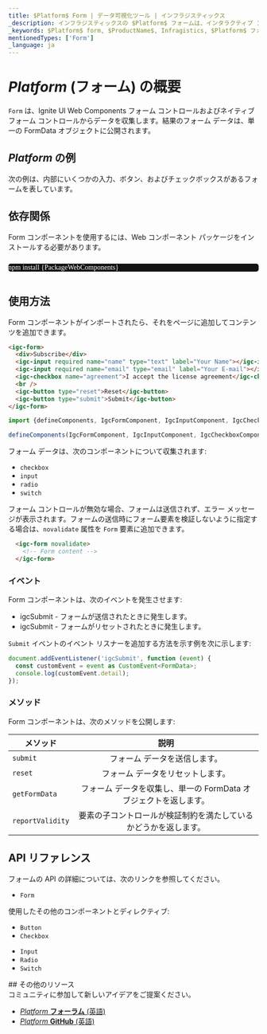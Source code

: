 ```yaml
---
title: $Platform$ Form | データ可視化ツール | インフラジスティックス
_description: インフラジスティックスの $Platform$ フォームは、インタラクティブ コントロールからユーザー入力を収集するために使用されるコンポーネントです。Ignite UI for $Platform$ を使用してアプリケーションを改善します。
_keywords: $Platform$ form, $ProductName$, Infragistics, $Platform$ フォーム, インフラジスティックス
mentionedTypes: ['Form']
_language: ja
---
```

# $Platform$ (フォーム) の概要

`Form` は、Ignite UI Web Components フォーム コントロールおよびネイティブ フォーム コントロールからデータを収集します。結果のフォーム データは、単一の FormData オブジェクトに公開されます。

## $Platform$ の例

次の例は、内部にいくつかの入力、ボタン、およびチェックボックスがあるフォームを表しています。

<code-view style="height: 300px"
           data-demos-base-url="{environment:dvDemosBaseUrl}"
           iframe-src="{environment:dvDemosBaseUrl}/inputs/form-overview"
           alt="$Platform$ Form の例"
           github-src="inputs/form/overview">
</code-view>

## 依存関係

Form コンポーネントを使用するには、Web コンポーネント パッケージをインストールする必要があります。

<pre style="background:#141414;color:white;display:inline-block;padding:16x;margin-top:10px;font-family:'Consolas';border-radius:5px;width:100%">
npm install {PackageWebComponents}
</pre>

## 使用方法

Form コンポーネントがインポートされたら、それをページに追加してコンテンツを追加できます。

```html
<igc-form>
  <div>Subscribe</div>
  <igc-input required name="name" type="text" label="Your Name"></igc-input>
  <igc-input required name="email" type="email" label="Your E-mail"></igc-input>
  <igc-checkbox name="agreement">I accept the license agreement</igc-checkbox>
  <br />
  <igc-button type="reset">Reset</igc-button>
  <igc-button type="submit">Submit</igc-button>
</igc-form>
```

```ts
import {defineComponents, IgcFormComponent, IgcInputComponent, IgcCheckboxComponent, IgcButtonComponent } from 'igniteui-webcomponents';

defineComponents(IgcFormComponent, IgcInputComponent, IgcCheckboxComponent, IgcButtonComponent);
```

フォーム データは、次のコンポーネントについて収集されます:
- `checkbox`
- `input`
- `radio`
- `switch`

フォーム コントロールが無効な場合、フォームは送信されず、エラー メッセージが表示されます。フォームの送信時にフォーム要素を検証しないように指定する場合は、`novalidate` 属性を `Form` 要素に追加できます。


```html
  <igc-form novalidate>
    <!-- Form content -->
  </igc-form>
```

### イベント

Form コンポーネントは、次のイベントを発生させます:
- igcSubmit - フォームが送信されたときに発生します。
- igcSubmit - フォームがリセットされたときに発生します。

`Submit` イベントのイベント リスナーを追加する方法を示す例を次に示します:

```ts
document.addEventListener('igcSubmit', function (event) {
  const customEvent = event as CustomEvent<FormData>;
  console.log(customEvent.detail);
});
```

### メソッド

Form コンポーネントは、次のメソッドを公開します:

| メソッド			| 説明     			|
| ------------- 	|:-------------:			|
|`submit`|フォーム データを送信します。|
|`reset`|フォーム データをリセットします。|
|`getFormData`|フォーム データを収集し、単一の FormData オブジェクトを返します。|
|`reportValidity`|要素の子コントロールが検証制約を満たしているかどうかを返します。|

## API リファレンス

フォームの API の詳細については、次のリンクを参照してください。
* `Form`

使用したその他のコンポーネントとディレクティブ:
- `Button`
- `Checkbox`
* `Input`
* `Radio`
* `Switch`

<div class="divider"></div>
## その他のリソース

<div class="divider--half"></div>
コミュニティに参加して新しいアイデアをご提案ください。

* [$Platform$ **フォーラム** (英語)](https://www.infragistics.com/community/forums/f/ignite-ui-for-web-components)
* [$Platform$ **GitHub** (英語)](https://github.com/IgniteUI/igniteui-webcomponents)